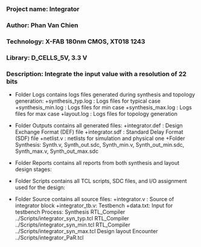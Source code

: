 ### Project name: Integrator
### Author: Phan Van Chien
### Technology: X-FAB 180nm CMOS, XT018 1243
### Library: D_CELLS_5V, 3.3 V
### Description: Integrate the input value with a resolution of 22 bits

- Folder Logs contains logs files generated during synthesis and topology generation: 
	+synthesis_typ.log : Logs files for typical case
	+synthesis_min.log : Logs files for min case
	+synthesis_max.log : Logs files for max case
	+layout.log	   : Logs files for topology generation 
- Folder Outputs contains all generated files:
	+integrator.def :  Design Exchange Format (DEF) file
	+integrator.sdf	:  Standard Delay Format (SDF) file
	+netlist.v      :  netlists for simulation and physical one
	+Folder Synthesis: Synth.v, Synth_out.sdc, Synth_min.v, Synth_out_min.sdc, Synth_max.v, Synth_out_max.sdc
- Folder Reports contains all reports from both synthesis and layout design stages:

- Folder Scripts contains all TCL scripts, SDC files, and I/O assignment used for the design:

- Folder Source contains all source files:
	+integrator.v : Source of integrator block
	+integrator_tb.v: Testbench
	+data.txt: Input for testbench
Process:
Synthesis
	RTL_Compiler ../Scripts/integrator_syn_typ.tcl
	RTL_Compiler ../Scripts/integrator_syn_min.tcl
	RTL_Compiler ../Scripts/integrator_syn_max.tcl
Design layout
	Encounter ../Scripts/integrator_PaR.tcl